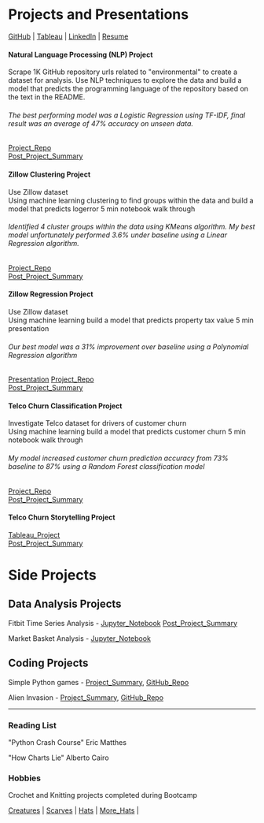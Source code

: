 # Projects and Presentations
[GitHub](https://github.com/RyvynYoung) | [Tableau](https://public.tableau.com/profile/ryvyn.young#!/) | [LinkedIn](https://www.linkedin.com/in/ryvyn-young-69783776/) | [Resume](https://ryvynyoung.github.io/RyvynYoung.pdf) 
  
#### Natural Language Processing (NLP) Project  
Scrape 1K GitHub repository urls related to "environmental" to create a dataset for analysis. Use NLP techniques to explore the data and build a model that predicts the programming language of the repository based on the text in the README.
######  The best performing model was a Logistic Regression using TF-IDF, final result was an average of 47% accuracy on unseen data.
[Project_Repo](https://github.com/Data-Investigators/nlp_environmental_project)   
[Post_Project_Summary](https://ryvynyoung.github.io/Natural_Language_Processing_Project_Summary.pdf)

#### Zillow Clustering Project
Use Zillow dataset   
Using machine learning clustering to find groups within the data and build a model that predicts logerror
5 min notebook walk through
###### Identified 4 cluster groups within the data using KMeans algorithm. My best model unfortunately performed 3.6% under baseline using a Linear Regression algorithm.
[Project_Repo](https://github.com/RyvynYoung/Zillow_Clustering_Project)   
[Post_Project_Summary](https://ryvynyoung.github.io/Zillow_Clustering_Project%20Summary.pdf)


#### Zillow Regression Project
Use Zillow dataset   
Using machine learning build a model that predicts property tax value
5 min presentation
###### Our best model was a 31% improvement over baseline using a Polynomial Regression algorithm
[Presentation](https://docs.google.com/presentation/d/1O1oWwpjngXqnWylhtI1CFIcE8Nl13MardtJ5TaAJ7oo/edit?usp=sharing)
[Project_Repo](https://github.com/CY-Data-Services/zillow_regression_project)   
[Post_Project_Summary](https://github.com/RyvynYoung/RyvynYoung.github.io/blob/master/%20Zillow%20Regression%20Project%20Summary.pdf)


#### Telco Churn Classification Project
Investigate Telco dataset for drivers of customer churn   
Using machine learning build a model that predicts customer churn
5 min notebook walk through
###### My model increased customer churn prediction accuracy from 73% baseline to 87% using a Random Forest classification model
[Project_Repo](https://github.com/RyvynYoung/telco_classification_project)   
[Post_Project_Summary](https://ryvynyoung.github.io/Telco_Churn_Classification_Project_Summary.pdf)

#### Telco Churn Storytelling Project
[Tableau_Project](https://public.tableau.com/profile/ryvyn.young#!/vizhome/Telco_15985614575640/TelcoChurn)   
[Post_Project_Summary](https://ryvynyoung.github.io/Telco_Churn_Storytelling%20Project_Summary.pdf)

# Side Projects
## Data Analysis Projects
Fitbit Time Series Analysis - [Jupyter_Notebook](https://github.com/RyvynYoung/fitbit_time_series_project/blob/main/Fitbit.ipynb)
[Post_Project_Summary](https://ryvynyoung.github.io/Fitbit_TS_ProjectSummary.pdf)

Market Basket Analysis - [Jupyter_Notebook](https://github.com/RyvynYoung/Market_Basket/blob/main/Market_Basket.ipynb)

## Coding Projects
Simple Python games - [Project_Summary](https://ryvynyoung.github.io/Simple_Games_Project_Summary.pdf),   [GitHub_Repo](https://github.com/RyvynYoung/simple_games)

Alien Invasion - [Project_Summary](https://ryvynyoung.github.io/Alien_Invasion_Project_Summary.pdf),   [GitHub_Repo](https://github.com/RyvynYoung/alien_invasion)

******
### Reading List
"Python Crash Course" Eric Matthes

"How Charts Lie" Alberto Cairo

### Hobbies
Crochet and Knitting projects completed during Bootcamp

[Creatures](https://ryvynyoung.github.io/Crocheted%20Creatures.jpg) | 
[Scarves](https://ryvynyoung.github.io/scarves.jpg) | 
[Hats](https://ryvynyoung.github.io/Knit%20hats1.jpg) | 
[More_Hats](https://ryvynyoung.github.io/more_hats.jpg) | 

